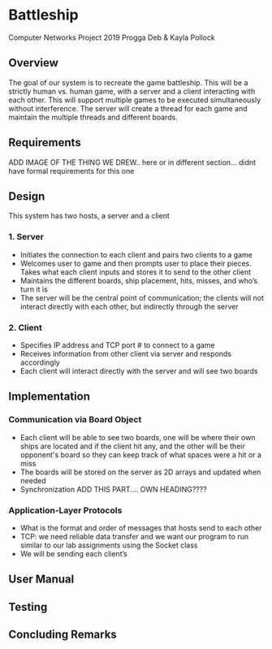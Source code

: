 # Battleship
Computer Networks Project 2019
Progga Deb & Kayla Pollock

## Overview
The goal of our system is to recreate the game battleship. This will be a strictly human vs. human game, with a server and a client interacting with each other. This will support multiple games to be executed simultaneously without interference. The server will create a thread for each game and maintain the multiple threads and different boards.

## Requirements
ADD IMAGE OF THE THING WE DREW.. here or in different section... didnt have formal requirements for this one

## Design
This system has two hosts, a server and a client
### 1. Server
* Initiates the connection to each client and pairs two clients to a game
* Welcomes user to game and then prompts user to place their pieces. Takes what each client inputs and stores it to send to the other client
* Maintains the different boards, ship placement, hits, misses, and who’s turn it is
* The server will be the central point of communication; the clients will not interact directly with each other, but indirectly through the server
### 2. Client
* Specifies IP address and TCP port # to connect to a game
* Receives information from other client via server and responds accordingly
* Each client will interact directly with the server and will see two boards

## Implementation
### Communication via Board Object
* Each client will be able to see two boards, one will be where their own ships are located and if the client hit any, and the other will be their opponent's board so they can keep track of what spaces were a hit or a miss
* The boards will be stored on the server as 2D arrays and updated when needed
* Synchronization ADD THIS PART.... OWN HEADING????
### Application-Layer Protocols
* What is the format and order of messages that hosts send to each other
* TCP: we need reliable data transfer and we want our program to run similar to our lab assignments using the Socket class 
* We will be sending each client’s 

## User Manual


## Testing


## Concluding Remarks
